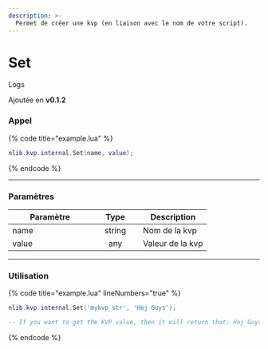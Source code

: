 ```yaml
---
description: >-
  Permet de créer une kvp (en liaison avec le nom de votre script).
---
```


# Set

<detail>
  <summary>Logs</summary>

  Ajoutée en **v0.1.2**
</detail>

### Appel

{% code title="example.lua" %}
```lua
nlib.kvp.internal.Set(name, value);
```
{% endcode %}

***

### Paramètres

<table>
    <thead>
        <tr>
            <th width="151" align="center">Paramètre</th>
            <th width="79" align="center">Type</th>
            <th align="center">Description</th>
        </tr>
    </thead>
    <tbody>
        <tr>
            <td>name</td>
            <td align="center">string</td>
            <td>Nom de la kvp</td>
        </tr>
        <tr>
            <td>value</td>
            <td align="center">any</td>
            <td>Valeur de la kvp</td>
        </tr>
    </tbody>
</table>

***

### Utilisation

{% code title="example.lua" lineNumbers="true" %}
```lua
nlib.kvp.internal.Set('mykvp_str', 'Hoj Guys');

-- If you want to get the KVP value, then it will return that: Hoj Guys
```
{% endcode %}